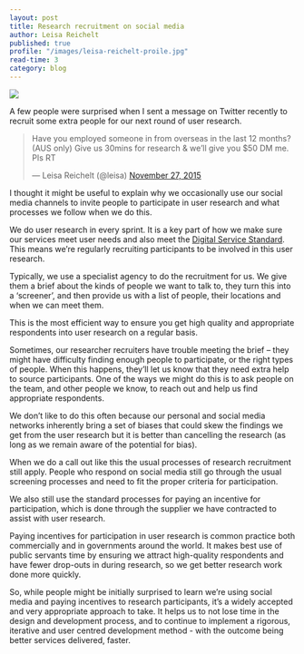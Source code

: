 ```yaml
---
layout: post
title: Research recruitment on social media
author: Leisa Reichelt
published: true
profile: "/images/leisa-reichelt-proile.jpg"
read-time: 3
category: blog
---
```


![ ]({{site.baseurl}}/images/blog-banners/twitter-banner.jpg)

A few people were surprised when I sent a message on Twitter recently to recruit some extra people for our next round of user research.

<blockquote class="twitter-tweet" data-partner="tweetdeck"><p lang="en" dir="ltr">Have you employed someone in from overseas in the last 12 months? (AUS only) &#10;Give us 30mins for research &amp; we’ll give you $50 DM me. Pls RT</p>&mdash; Leisa Reichelt (@leisa) <a href="https://twitter.com/leisa/status/670035798906023936">November 27, 2015</a></blockquote>
<script async src="//platform.twitter.com/widgets.js" charset="utf-8"></script>

I thought it might be useful to explain why we occasionally use our social media channels to invite people to participate in user research and what processes we follow when we do this.

We do user research in every sprint. It is a key part of how we make sure our services meet user needs and also meet the [Digital Service Standard](/standard/). This means we’re regularly recruiting participants to be involved in this user research.

Typically, we use a specialist agency to do the recruitment for us. We give them a brief about the kinds of people we want to talk to, they turn this into a ‘screener’, and then provide us with a list of people, their locations and when we can meet them.

This is the most efficient way to ensure you get high quality and appropriate respondents into user research on a regular basis.

Sometimes, our researcher recruiters have trouble meeting the brief – they might have difficulty finding enough people to participate, or the right types of people. When this happens, they’ll let us know that they need extra help to source participants. One of the ways we might do this is to ask people on the team, and other people we know, to reach out and help us find appropriate respondents.

We don’t like to do this often because our personal and social media networks inherently bring a set of biases that could skew the findings we get from the user research but it is better than cancelling the research (as long as we remain aware of the potential for bias).

When we do a call out like this the usual processes of research recruitment still apply. People who respond on social media still go through the usual screening processes and need to fit the proper criteria for participation.

We also still use the standard processes for paying an incentive for participation, which is done through the supplier we have contracted to assist with user research.

Paying incentives for participation in user research is common practice both commercially and in governments around the world. It makes best use of public servants time by ensuring we attract high-quality respondents and have fewer drop-outs in during  research, so we get better research work done more quickly.

So, while people might be initially surprised to learn we’re using social media and paying incentives to research participants, it’s a widely accepted and very appropriate approach to take. It helps us to not lose time in the design and development process, and to continue to implement a rigorous, iterative and user centred development method - with the outcome being better services delivered, faster.
